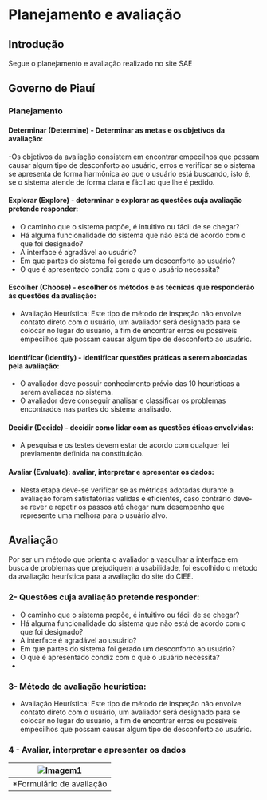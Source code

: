 # Planejamento e avaliação

## Introdução
Segue o planejamento e avaliação realizado no site SAE


## Governo de Piauí

### Planejamento

#### Determinar (Determine) - Determinar as metas e os objetivos da avaliação:

-Os objetivos da avaliação consistem em encontrar empecilhos que 
possam causar algum tipo de desconforto ao usuário, erros e verificar se o 
sistema se apresenta de forma harmônica ao que o usuário está buscando, 
isto é, se o sistema atende de forma clara e fácil ao que lhe é pedido. 

#### Explorar (Explore) - determinar e explorar as questões cuja avaliação pretende responder:

- O caminho que o sistema propõe, é intuitivo ou fácil de se chegar? 
- Há alguma funcionalidade do sistema que não está de acordo com o que 
foi designado? 
- A interface é agradável ao usuário? 
- Em que partes do sistema foi gerado um desconforto ao usuário? 
- O que é apresentado condiz com o que o usuário necessita?

#### Escolher (Choose) - escolher os métodos e as técnicas que responderão às questões da avaliação:

- Avaliação Heurística: Este tipo de método de inspeção não envolve 
contato direto com o usuário, um avaliador será designado para se colocar 
no lugar do usuário, a fim de encontrar erros ou possíveis empecilhos que 
possam causar algum tipo de desconforto ao usuário.


#### Identificar (Identify) - identificar questões práticas a serem abordadas pela avaliação:

- O avaliador deve possuir conhecimento prévio das 10 heurísticas a serem 
avaliadas no sistema. 
- O avaliador deve conseguir analisar e classificar os problemas 
encontrados nas partes do sistema analisado.

#### Decidir (Decide) - decidir como lidar com as questões éticas envolvidas:

- A pesquisa e os testes devem estar de acordo com qualquer lei 
previamente definida na constituição. 

#### Avaliar (Evaluate): avaliar, interpretar e apresentar os dados:

- Nesta etapa deve-se verificar se as métricas adotadas durante a avaliação 
foram satisfatórias validas e eficientes, caso contrário deve-se rever e 
repetir os passos até chegar num desempenho que represente uma melhora 
para o usuário alvo.

## Avaliação
Por ser um método que orienta o avaliador a vasculhar a interface em busca 
de problemas que prejudiquem a usabilidade, foi escolhido o método da 
avaliação heurística para a avaliação do site do CIEE.

### 2- Questões cuja avaliação pretende responder: 

- O caminho que o sistema propõe, é intuitivo ou fácil de se chegar? 
- Há alguma funcionalidade do sistema que não está de acordo com o que foi 
designado? 
- A interface é agradável ao usuário? 
- Em que partes do sistema foi gerado um desconforto ao usuário? 
- O que é apresentado condiz com o que o usuário necessita? 
- 
### 3- Método de avaliação heurística: 

- Avaliação Heurística: Este tipo de método de inspeção não envolve 
contato direto com o usuário, um avaliador será designado para se colocar 
no lugar do usuário, a fim de encontrar erros ou possíveis empecilhos que 
possam causar algum tipo de desconforto ao usuário.

### 4 - Avaliar, interpretar e apresentar os dados

| ![Imagem1](https://user-images.githubusercontent.com/78215376/184437955-ade3fa05-91c4-4eef-92ab-eeb87139f24d.png) |
|:--:| 
| *Formulário de avaliação |

